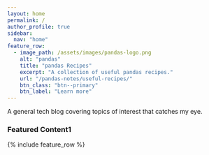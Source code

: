 ```yaml
---
layout: home
permalink: /
author_profile: true
sidebar:
  nav: "home"
feature_row:
  - image_path: /assets/images/pandas-logo.png
    alt: "pandas"
    title: "pandas Recipes"
    excerpt: "A collection of useful pandas recipes."
    url: "/pandas-notes/useful-recipes/"
    btn_class: "btn--primary"
    btn_label: "Learn more"
---
```


A general tech blog covering topics of interest that catches my eye.

### Featured Content1

{% include feature_row %}
